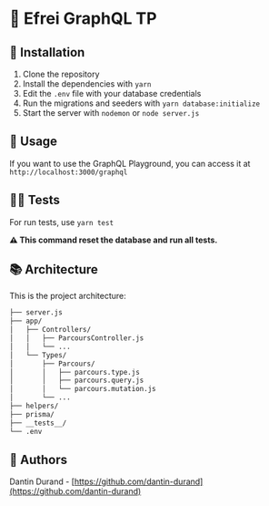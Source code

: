 # 🗿 Efrei GraphQL TP

## 🔧 Installation

1. Clone the repository
2. Install the dependencies with `yarn`
3. Edit the `.env` file with your database credentials
4. Run the migrations and seeders with `yarn database:initialize`
5. Start the server with `nodemon` or `node server.js`

## 🚀 Usage

If you want to use the GraphQL Playground, you can access it at `http://localhost:3000/graphql`

## 🕵️‍♀️ Tests

For run tests, use `yarn test`

**⚠️ This command reset the database and run all tests.**

## 📚 Architecture

This is the project architecture:

```bash
├── server.js
├── app/
│   ├── Controllers/
│   │   ├── ParcoursController.js
│   │   └── ...
│   └── Types/
│       ├── Parcours/
│       │   ├── parcours.type.js
│       │   ├── parcours.query.js
│       │   └── parcours.mutation.js
│       └── ...
├── helpers/
├── prisma/
├── __tests__/
└── .env
```

## 📝 Authors

Dantin Durand - [https://github.com/dantin-durand](https://github.com/dantin-durand)
